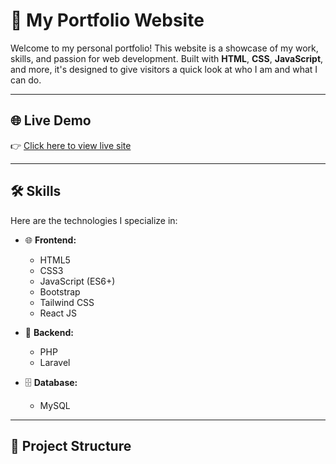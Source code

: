 # 💼 My Portfolio Website

Welcome to my personal portfolio! This website is a showcase of my work, skills, and passion for web development. Built with **HTML**, **CSS**, **JavaScript**, and more, it's designed to give visitors a quick look at who I am and what I can do.

---

## 🌐 Live Demo

👉 [Click here to view live site](https://your-netlify-link.netlify.app)

---

## 🛠️ Skills

Here are the technologies I specialize in:

- 🌐 **Frontend:**
  - HTML5
  - CSS3
  - JavaScript (ES6+)
  - Bootstrap
  - Tailwind CSS
  - React JS

- 🧠 **Backend:**
  - PHP
  - Laravel

- 🗄️ **Database:**
  - MySQL

---

## 📂 Project Structure

